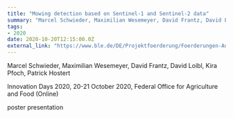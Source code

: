 ```yaml
---
title: "Mowing detection based on Sentinel-1 and Sentinel-2 data"
summary: "Marcel Schwieder, Maximilian Wesemeyer, David Frantz, David Loibl, Kira Pfoch, Patrick Hostert @ Innovation Days 2020, 20-21 October 2020, Federal Office for Agriculture and Food (Online)"
tags:
- 2020
date: 2020-10-20T12:15:00.0Z
external_link: "https://www.ble.de/DE/Projektfoerderung/Foerderungen-Auftraege/Innovationen/Innovationstage/Innovationstage-2020/innovationstage-2020.html"
---
```


Marcel Schwieder, Maximilian Wesemeyer, David Frantz, David Loibl, Kira Pfoch, Patrick Hostert


Innovation Days 2020, 20-21 October 2020, Federal Office for Agriculture and Food (Online)


poster presentation
